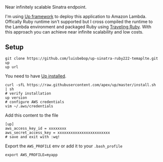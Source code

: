Near infinitely scalable Sinatra endpoint.

I'm using [Up framework](https://github.com/apex/up/) to deploy this application to Amazon Lambda. Offically Ruby runtime isn't supported but I cross compiled the runtime to the Lambda environment and packaged Ruby using [Traveling Ruby](https://github.com/phusion/traveling-ruby). With this approach you can achieve near infinite scalability and low costs.

## Setup

```shell
git clone https://github.com/luisbebop/up-sinatra-ruby222-temaplte.git
up
up url
```

You need to have [Up installed](http://up.docs.apex.sh/#installation). 

```shell
curl -sfL https://raw.githubusercontent.com/apex/up/master/install.sh | sh
# verify installation
up version
# configure AWS credentials
vim ~/.aws/credentials
```
Add this content to the file

```
[up]
aws_access_key_id = xxxxxxxx
aws_secret_access_key = xxxxxxxxxxxxxxxxxxxxxxxx
# save and exit with :wq!
```

Export the `AWS_PROFILE` env or add it to your `.bash_profile`

```
export AWS_PROFILE=myapp
```